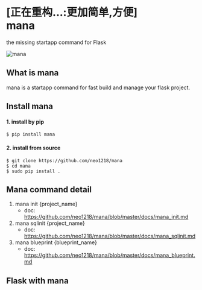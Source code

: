 [正在重构...:更加简单,方便] <br/>
mana
====
the missing startapp command for Flask <br/>

![mana](http://7xj431.com1.z0.glb.clouddn.com/manamana2.gif)

## What is mana
mana is a startapp command for fast build and manage your flask project.

## Install mana
#### 1. install by pip

    $ pip install mana

#### 2. install from source

    $ git clone https://github.com/neo1218/mana
    $ cd mana
    $ sudo pip install .

## Mana command detail
1. mana init {project_name}
    * doc: https://github.com/neo1218/mana/blob/master/docs/mana_init.md
2. mana sqlinit {project_name}
    * doc: https://github.com/neo1218/mana/blob/master/docs/mana_sqlinit.md
3. mana blueprint {blueprint_name}
    * doc: https://github.com/neo1218/mana/blob/master/docs/mana_blueprint.md

## Flask with mana
